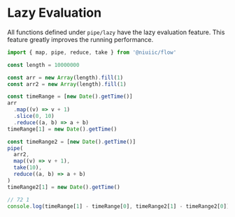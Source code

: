 # Lazy Evaluation

All functions defined under `pipe/lazy` have the lazy evaluation feature. This feature greatly improves the running performance.

```typescript
import { map, pipe, reduce, take } from '@niuiic/flow'

const length = 10000000

const arr = new Array(length).fill(1)
const arr2 = new Array(length).fill(1)

const timeRange = [new Date().getTime()]
arr
  .map((v) => v + 1)
  .slice(0, 10)
  .reduce((a, b) => a + b)
timeRange[1] = new Date().getTime()

const timeRange2 = [new Date().getTime()]
pipe(
  arr2,
  map((v) => v + 1),
  take(10),
  reduce((a, b) => a + b)
)
timeRange2[1] = new Date().getTime()

// 72 1
console.log(timeRange[1] - timeRange[0], timeRange2[1] - timeRange2[0])
```

